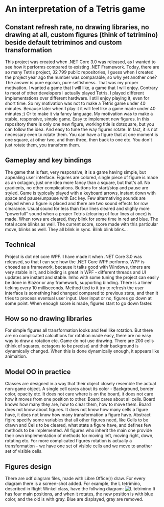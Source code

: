 # An interpretation of a Tetris game
## Constant refresh rate, no drawing libraries, no drawing at all, custom figures (think of tetrimino) beside default tetriminos and custom transformation

This project was created when .NET Core 3.0 was released, as I wanted to see how it performs compared to existing .NET Framework. Today, there are so many Tetris project, 32 799 public repositories, 
I guess when I created the project year ago the number was comparable, so why yet another one? The answer is pure egoism, pure selfishness. That was my proper motivation. I wanted a game that I will like, a game that I will enjoy. Contrary to most of other developers I actually played Tetris. I played different implementations over different hardware. I still enjoy playing it, even for short time.
So my motivation was not to make a Tetris game under 40 minutes. Because later when I play it it will feel like a game made under 40 minutes ;) Or to make it via fancy language. My motivation was to make a stable, responsive, simple game. Easy to implement new figures. In this repository there is only one new figure, working title is dotsquare, but you can follow the idea. And easy to tune the way figures rotate. In fact, it is not necessary even to rotate them. You can have a figure that at one moment is one square, at other two, and then three, then back to one etc. You don't just rotate them, you transform them.

## Gameplay and key bindings

The game that is fast, very responsive, it is a game having simple, but appealing user interface. Figures are colored, single piece of figure is made as an octagon, just one idea more fancy than a square, but that's all. No gradients, no other complications. Buttons for start/stop and pause are styled. Game is typically played with a keyboard arrows, instant down with space and pause/unpause with Esc key. Few alternativing sounds are played when a figure is placed and there are two sound effects for row clearance. Usual sound for less than four lines cleared and slighly more "powerfull" sound when a proper Tetris (clearing of four lines at once) is made. When rows are cleared, they blink for some time in red and blue. The total score blinks as well. The current score, score made with this particular move, blinks as well. They all blink in sync. Blink blink blink...

## Technical

Project is dot net core WPF. I have made it when .NET Core 3.0 was released, so that I can see how the .NET Core WPF performs. WPF is chosed as a framework, because it talks good with Windows, timers are very stable in it, and binding is great in WPF - different threads and UI updates are instant and stable. Imho with some tuning the project can easily be done in Blazor or any framework, supporting binding. There is a timer ticking every 10 milliseconds. Method tied to it try to refresh the user interface is something had changed compared to previous state, and then it tries to process eventual user input. User input or no, figures go down at some point. When enough score is made, figures start to go down faster.

## How so no drawing libraries

For simple figures all transformation looks and feel like rotation. But there are no complicated calcultions for rotation made easy, there are no easy way to draw a rotation etc. Game do not use drawing. There are 200 cells (think of squares, octagons to be precise) and their background is dynamically changed. When this is done dynamically enough, it appears like animaition.

## Model OO in practice

Classes are designed in a way that their object closely resemble the actual non-game object. A single cell cares about its color - Background, border color, opacity etc. It does not care where is on the board, it does not care how it moves from one position to other. Board cares about all cells. Board knows how many they are, how to clear them, how to move them. Board does not know about figures. It does not know how many cells a figure have, it does not know how many transformation a figure have. Abstract figire specify some variables that all other figures need, like Cells to be drawn and Cells to be cleared, what state a figure have, and defines few methods to be implemented. All figures who inherit the main one provide their own implementation of methods for moving left, moving right, down, rotating etc. For more complicated figures rotation is actually a transformation - we have one set of visible cells and we move to another set of visible cells.

## Figures design

There are odf diagram files, made with Libre Office(r) draw. For every diagram there is a screen-shot added. For example, the L tetrimino, described in Right Winkel class, have the follwing diagram:
![L tetrimino](RightWinkel-L.png)
It has four main positions, and when it rotates, the new position is with blue color, and the old is with gray. Blue are displayed, gray are removed.
